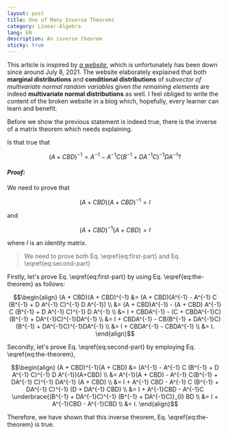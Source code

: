 ```yaml
---
layout: post
title: One of Many Inverse Theorems
category: Linear-Algebra
lang: EN
description: An inverse theorem
sticky: true
---
```


This article is inspired by [_a website_](http://fourier.eng.hmc.edu/e161/lectures/gaussianprocess/node7.html), which is unfortunately has been down since around July 8, 2021. The website elaborately explained that both **marginal distributions** and **conditional distributions** of _subvector of multivariate normal random variables_ given _the remaining elements_ are indeed **multivariate normal distributions** as well. I feel obliged to write the content of the broken website in a blog which, hopefully, every learner can learn and benefit.       

Before we show the previous statement is indeed true, there is the inverse of a matrix theorem which needs explaining.       

Is that true that      

$$\begin{equation}
	(A + CBD)^{-1} = A^{-1} - A^{-1} C (B^{-1} + DA^{-1} C)^{-1} D A^{-1}?  \tag{1}\label{eq:the-theorem} 
\end{equation}$$    

#### _Proof:_    
We need to prove that     

$$\begin{equation}
	(A + CBD)(A + CBD)^{-1} = I  \tag{2}\label{eq:first-part} 
\end{equation}$$    
   
and    
   
$$\begin{equation}
	(A + CBD)^{-1}(A + CBD) = I  \tag{3}\label{eq:second-part} 
\end{equation}$$    
   
where $I$ is an identity matrix.     
   
> We need to prove both Eq. \eqref{eq:first-part} and Eq. \eqref{eq:second-part}
    
Firstly, let's prove Eq. \eqref{eq:first-part} by using Eq. \eqref{eq:the-theorem} as follows:

$$\begin{align}
	(A + CBD)(A + CBD)^{-1} &= (A + CBD)(A^{-1} - A^{-1} C (B^{-1} + D A^{-1} C)^{-1} D A^{-1}) \\
	                        &= (A + CBD)A^{-1} - (A + CBD) A^{-1} C (B^{-1} + D A^{-1} C)^{-1} D A^{-1} \\
	                        &= I + CBDA^{-1} - (C + CBDA^{-1}C)(B^{-1} + DA^{-1}C)^{-1}DA^{-1} \\
	                        &= I + CBDA^{-1} - CB(B^{-1} + DA^{-1}C)(B^{-1} + DA^{-1}C)^{-1}DA^{-1} \\
	                        &= I + CBDA^{-1} - CBDA^{-1} \\
	                        &= I.	                        
\end{align}$$     
   
Secondly, let's prove Eq. \eqref{eq:second-part} by employing Eq. \eqref{eq:the-theorem},    
   
$$\begin{align}
	(A + CBD)^{-1}(A + CBD) &= (A^{-1} - A^{-1} C (B^{-1} + D A^{-1} C)^{-1} D A^{-1})(A+CBD) \\
	                        &= A^{-1}(A + CBD) - A^{-1} C(B^{-1} + DA^{-1} C)^{-1} DA^{-1} (A + CBD) \\
	                        &= I + A^{-1} CBD - A^{-1} C (B^{-1} + DA^{-1} C)^{-1} (D + DA^{-1} CBD) \\
	                        &= I + A^{-1}CBD - A^{-1}C \underbrace{(B^{-1} + DA^{-1}C)^{-1} (B^{-1} + DA^{-1}C)}_{I} BD \\
	                        &= I + A^{-1}CBD - A^{-1}CBD \\
	                        &= I.
\end{align}$$   
   
Therefore, we have shown that this inverse theorem, Eq. \eqref{eq:the-theorem} is true.    